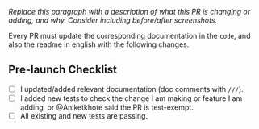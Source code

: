 _Replace this paragraph with a description of what this PR is changing or adding, and why. Consider including before/after screenshots._

Every PR must update the corresponding documentation in the `code`, and also the readme in english with the following changes.

## Pre-launch Checklist

- [ ] I updated/added relevant documentation (doc comments with `///`).
- [ ] I added new tests to check the change I am making or feature I am adding, or @Aniketkhote said the PR is test-exempt.
- [ ] All existing and new tests are passing.
